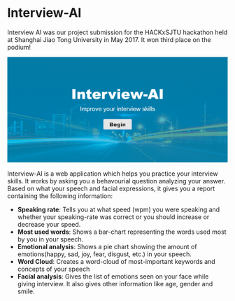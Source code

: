 # Interview-AI

Interview AI was our project submission for the HACKxSJTU hackathon held at Shanghai Jiao Tong University in May 2017. It won third place on the podium!

![Alt text](InterviewAI_landing.PNG?raw=true)

Interview-AI is a web application which helps you practice your interview skills. It works by asking you a behavourial question analyzing your answer. Based on what your speech and facial expressions, it gives you a report containing the following information:

* **Speaking rate**: Tells you at what speed (wpm) you were speaking and whether your speaking-rate was correct or you should increase or decrease your speed.
* **Most used words**: Shows a bar-chart representing the words used most by you in your speech.
* **Emotional analysis**: Shows a pie chart showing the amount of emotions(happy, sad, joy, fear, disgust, etc.) in your speech.
* **Word Cloud**: Creates a word-cloud of most-important keywords and concepts of your speech
* **Facial analysis**: Gives the list of emotions seen on your face while giving interview. It also gives other information like age, gender and smile.

